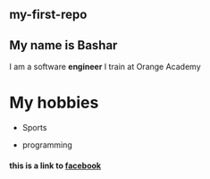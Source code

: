  my-first-repo
-----------------
## My name is Bashar
I am a software **engineer**
I train at Orange Academy
# My hobbies 
- Sports
+ programming

#### this is a link to [facebook](https://www.facebook.com/facebook/?locale=ar_AR)
